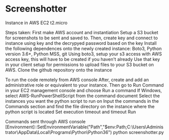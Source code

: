 ﻿# Screenshotter
 
Instance in AWS
EC2 t2.micro 

Steps taken: 
First make AWS account and instantiation 
Setup a S3 bucket for screenshots to be sent and saved to. 
Then, create key and connect to instance using key and the decrypyed password based on the key
Install the following dependences onto the newly created instance: Boto3, Python version 3.6+, Python MSS, git
Using boto3, setup your s3 access with AWS access key, this will have to be created if you haven't already
Use that key in your client setup for permissions to upload files to your S3 bucket on AWS.
Clone the github repository onto the instance 

To run the code remotely from AWS console 
After, create and add an administrative role or equivalent to your instance. 
Then go to Run Command in your EC2 management console and choose Run a command 
If Windows, select AWS-RunPowerShellScript from the command document
Select the instances you want the python script to run on 
Input the commands in the Commands section and find the file directory on the instance where the python script is located
Set execution timeout and timeout 
Run 

Commands sent through AWS console
[Environment]::SetEnvironmentVariable("Path","$env:Path;C:\Users\Administrator\AppData\Local\Programs\Python\Python36\")
python screenshotter.py
